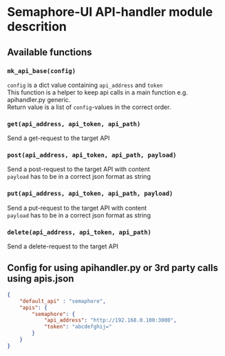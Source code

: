 # Semaphore-UI API-handler module descrition

## Available functions

### `mk_api_base(config)`

`config` is a dict value containing `api_address` and `token`  
This function is a helper to keep api calls in a main function e.g. apihandler.py generic.  
Return value is a list of `config`-values in the correct order.

### `get(api_address, api_token, api_path)`

Send a get-request to the target API

### `post(api_address, api_token, api_path, payload)`

Send a post-request to the target API with content  
`payload` has to be in a correct json format as string

### `put(api_address, api_token, api_path, payload)`

Send a put-request to the target API with content  
`payload` has to be in a correct json format as string

### `delete(api_address, api_token, api_path)`

Send a delete-request to the target API

## Config for using apihandler.py or 3rd party calls using apis.json

```json
{
    "default_api" : "semaphore",
    "apis": {
        "semaphore": {
            "api_address": "http://192.168.0.100:3000",
            "token": "abcdefghij="
        }
    }
}
```
